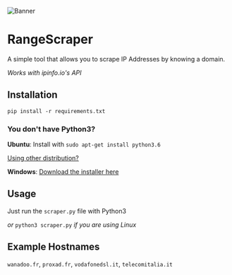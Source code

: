 ![Banner](https://imbt.ga/P33xop8Y5Y)

# RangeScraper
A simple tool that allows you to scrape IP Addresses by knowing a domain.

_Works with ipinfo.io's API_

## Installation
`pip install -r requirements.txt`

### You don't have Python3?
**Ubuntu**: Install with `sudo apt-get install python3.6`

[Using other distribution?](https://lmgtfy.app/?q=Install+Python3+YOUR_DISTRO)



**Windows**: [Download the installer here](https://www.python.org/downloads/windows/)

## Usage
Just run the `scraper.py` file with Python3

_or_ `python3 scraper.py` _if you are using Linux_

## Example Hostnames 
`wanadoo.fr`, `proxad.fr`, `vodafonedsl.it`, `telecomitalia.it`
